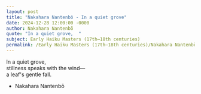 ```yaml
---
layout: post
title: "Nakahara Nantenbō - In a quiet grove"
date: 2024-12-28 12:00:00 -0000
author: Nakahara Nantenbō
quote: "In a quiet grove,  "
subject: Early Haiku Masters (17th–18th centuries)
permalink: /Early Haiku Masters (17th–18th centuries)/Nakahara Nantenbō/Nakahara Nantenbō - In a quiet grove
---
```


In a quiet grove,  
stillness speaks with the wind—  
a leaf's gentle fall.

- Nakahara Nantenbō

